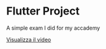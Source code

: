 # Flutter Project

A simple exam I did for my accademy

[Visualizza il video](media/Android%20Emulator%20-%20Medium_Phone_Edited_API_35_5554%202025-03-28%2018-36-17.mp4)


